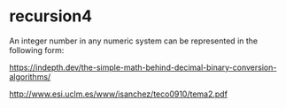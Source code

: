 # recursion4
An integer number in any numeric system can be represented in the following form:

https://indepth.dev/the-simple-math-behind-decimal-binary-conversion-algorithms/

http://www.esi.uclm.es/www/isanchez/teco0910/tema2.pdf
